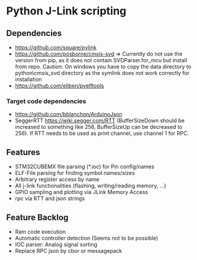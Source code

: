 # Python J-Link scripting

## Dependencies

* <https://github.com/square/pylink>
* <https://github.com/posborne/cmsis-svd>
  => Currently do not use the version from pip, as it does not contain SVDParser.for_mcu but install from repo. Caution: On windows you have to copy the data directory to python\cmsis_svd directory as the symlink does not work correctly for installation
* <https://github.com/eliben/pyelftools>

### Target code dependencies
* <https://github.com/bblanchon/ArduinoJson>
* SeggerRTT <https://wiki.segger.com/RTT> (BufferSizeDown should be increased to something like 256, BufferSizeUp can be decreased to 256). If RTT needs to be used as print channel, use channel 1 for RPC.

## Features

* STM32CUBEMX file parsing (\*.ioc) for Pin config/names
* ELF-File parsing for finding symbol names/sizes
* Arbitrary register access by name
* All j-link functionalities (flashing, writing/reading memory, ...)
* GPIO sampling and plotting via JLink Memory Access
* rpc via RTT and json strings

## Feature Backlog

* Ram code execution
* Automatic controller detection (Seems not to be possible)
* IOC parser: Analog signal sorting
* Replace RPC json by cbor or messagepack